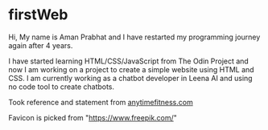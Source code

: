 # firstWeb

Hi,
My name is Aman Prabhat and I have restarted my programming journey again after 4 years.

I have started learning HTML/CSS/JavaScript from The Odin Project and now I am working on a project to create a simple website using HTML and CSS. I am currently working as a chatbot developer in Leena AI and using no code tool to create chatbots.

Took reference and statement from [anytimefitness.com](https://www.anytimefitness.com/)

Favicon is picked from "https://www.freepik.com/"
